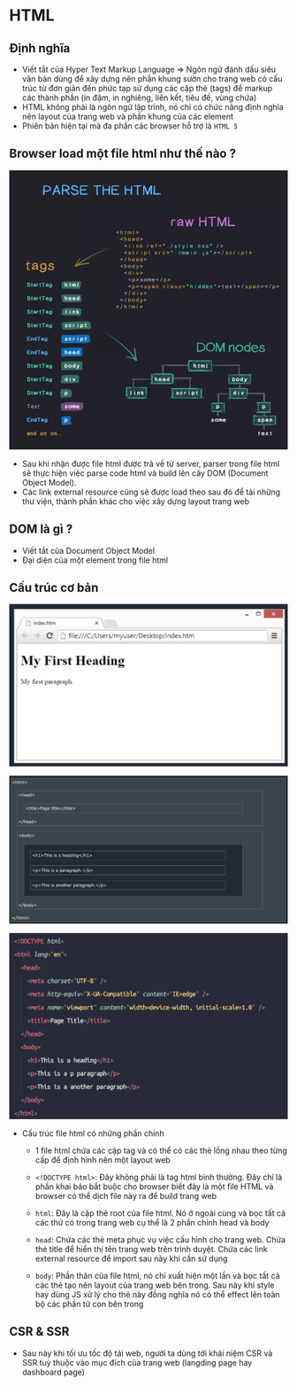 # HTML

## Định nghĩa

- Viết tắt của Hyper Text Markup Language => Ngôn ngữ đánh dấu siêu văn bản dùng để xây dựng nên phần khung sườn cho trang web có cấu trúc từ đơn giản đến phức tạp sử dụng các cặp thẻ (tags) để markup các thành phần (in đậm, in nghiêng, liên kết, tiêu đề, vùng chứa)
- HTML không phải là ngôn ngữ lập trình, nó chỉ có chức năng định nghĩa nên layout của trang web và phần khung của các element
- Phiên bản hiện tại mà đa phần các browser hỗ trợ là `HTML 5`

## Browser load một file html như thế nào ?

![](images/browser-parse-html.png)

- Sau khi nhận được file html được trả về từ server, parser trong file html sẽ thực hiện việc parse code html và build lên cây DOM (Document Object Model).
- Các link external resource cũng sẽ được load theo sau đó để tải những thư viện, thành phần khác cho việc xây dựng layout trang web

## DOM là gì ?

- Viết tắt của Document Object Model
- Đại diện của một element trong file html

## Cấu trúc cơ bản

![](images/html-intro-1.png)

![](images/html-intro-2.png)

![](images/html-intro-3.png)

- Cấu trúc file html có những phần chính

  - 1 file html chứa các cặp tag và có thể có các thẻ lồng nhau theo từng cấp để định hình nên một layout web

  - `<!DOCTYPE html>`: Đây không phải là tag html bình thường. Đây chỉ là phần khai báo bắt buộc cho browser biết đây là một file HTML và browser có thể dịch file này ra để build trang web

  - `html`: Đây là cặp thẻ root của file html. Nó ở ngoài cùng và bọc tất cả các thứ có trong trang web cụ thể là 2 phần chính head và body

  - `head`: Chứa các thẻ meta phục vụ việc cấu hình cho trang web. Chứa thẻ title để hiển thị tên trang web trên trình duyệt. Chứa các link external resource để import sau này khi cần sử dụng

  - `body`: Phần thân của file html, nó chỉ xuất hiện một lần và bọc tất cả các thẻ tạo nên layout của trang web bên trong. Sau này khi style hay dùng JS xử lý cho thẻ này đồng nghĩa nó có thể effect lên toàn bộ các phần tử con bên trong

## CSR & SSR

- Sau này khi tối ưu tốc độ tải web, người ta dùng tới khái niệm CSR và SSR tuỳ thuộc vào mục đích của trang web (langding page hay dashboard page)
